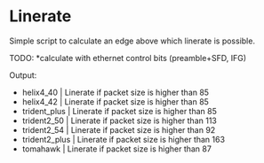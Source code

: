 # Linerate
Simple script to calculate an edge above which linerate is possible.

TODO:
*calculate with ethernet control bits (preamble+SFD, IFG)

Output:
* helix4_40 | Linerate if packet size is higher than 85
* helix4_42 | Linerate if packet size is higher than 85
* trident_plus | Linerate if packet size is higher than 85
* trident2_50 | Linerate if packet size is higher than 113
* trident2_54 | Linerate if packet size is higher than 92
* trident2_plus | Linerate if packet size is higher than 163
* tomahawk | Linerate if packet size is higher than 87

